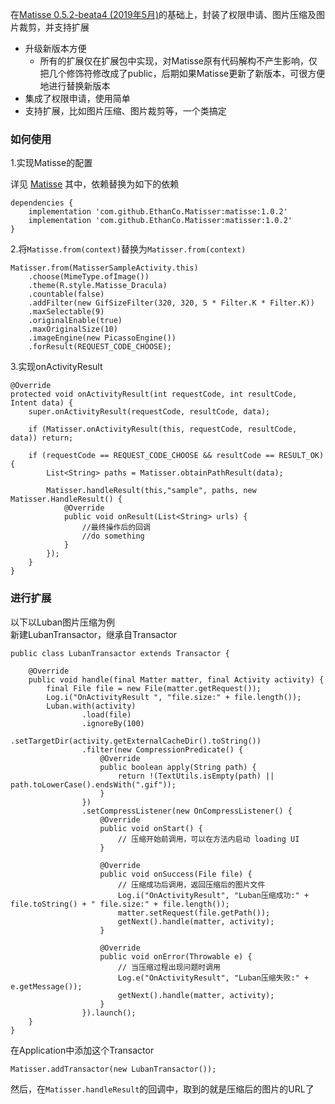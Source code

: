 在[Matisse 0.5.2-beata4 (2019年5月)](https://github.com/zhihu/Matisse)的基础上，封装了权限申请、图片压缩及图片裁剪，并支持扩展
	
- 升级新版本方便
	- 所有的扩展仅在扩展包中实现，对Matisse原有代码解构不产生影响，仅把几个修饰符修改成了public，后期如果Matisse更新了新版本，可很方便地进行替换新版本
- 集成了权限申请，使用简单
- 支持扩展，比如图片压缩、图片裁剪等，一个类搞定  

### 如何使用
1.实现Matisse的配置

详见 [Matisse](https://github.com/zhihu/Matisse)
其中，依赖替换为如下的依赖  

	dependencies {
		implementation 'com.github.EthanCo.Matisser:matisse:1.0.2'
		implementation 'com.github.EthanCo.Matisser:matisser:1.0.2'
	}

2.将`Matisse.from(context)`替换为`Matisser.from(context)`

	Matisser.from(MatisserSampleActivity.this)
        .choose(MimeType.ofImage())
        .theme(R.style.Matisse_Dracula)
        .countable(false)
        .addFilter(new GifSizeFilter(320, 320, 5 * Filter.K * Filter.K))
        .maxSelectable(9)
        .originalEnable(true)
        .maxOriginalSize(10)
        .imageEngine(new PicassoEngine())
        .forResult(REQUEST_CODE_CHOOSE);

3.实现onActivityResult

	@Override
    protected void onActivityResult(int requestCode, int resultCode, Intent data) {
        super.onActivityResult(requestCode, resultCode, data);

        if (Matisser.onActivityResult(this, requestCode, resultCode, data)) return;

        if (requestCode == REQUEST_CODE_CHOOSE && resultCode == RESULT_OK) {
            List<String> paths = Matisser.obtainPathResult(data);
			
            Matisser.handleResult(this,"sample", paths, new Matisser.HandleResult() {
                @Override
                public void onResult(List<String> urls) {
					//最终操作后的回调
                    //do something
                }
            });
        }
    }

### 进行扩展
以下以Luban图片压缩为例  
新建LubanTransactor，继承自Transactor  

	public class LubanTransactor extends Transactor {
	
	    @Override
	    public void handle(final Matter matter, final Activity activity) {
	        final File file = new File(matter.getRequest());
	        Log.i("OnActivityResult ", "file.size:" + file.length());
	        Luban.with(activity)
	                .load(file)
	                .ignoreBy(100)
	                .setTargetDir(activity.getExternalCacheDir().toString())
	                .filter(new CompressionPredicate() {
	                    @Override
	                    public boolean apply(String path) {
	                        return !(TextUtils.isEmpty(path) || path.toLowerCase().endsWith(".gif"));
	                    }
	                })
	                .setCompressListener(new OnCompressListener() {
	                    @Override
	                    public void onStart() {
	                        // 压缩开始前调用，可以在方法内启动 loading UI
	                    }
	
	                    @Override
	                    public void onSuccess(File file) {
	                        // 压缩成功后调用，返回压缩后的图片文件
	                        Log.i("OnActivityResult", "Luban压缩成功:" + file.toString() + " file.size:" + file.length());
	                        matter.setRequest(file.getPath());
	                        getNext().handle(matter, activity);
	                    }
	
	                    @Override
	                    public void onError(Throwable e) {
	                        // 当压缩过程出现问题时调用
	                        Log.e("OnActivityResult", "Luban压缩失败:" + e.getMessage());
	                        getNext().handle(matter, activity);
	                    }
	                }).launch();
	    }
	}

在Application中添加这个Transactor  

	Matisser.addTransactor(new LubanTransactor());  

然后，在`Matisser.handleResult`的回调中，取到的就是压缩后的图片的URL了
